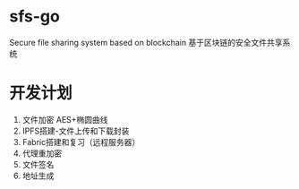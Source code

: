 # sfs-go
Secure file sharing system based on blockchain 基于区块链的安全文件共享系统

# 开发计划
1. 文件加密 AES+椭圆曲线
2. IPFS搭建-文件上传和下载封装
3. Fabric搭建和复习（远程服务器）
4. 代理重加密
5. 文件签名
6. 地址生成